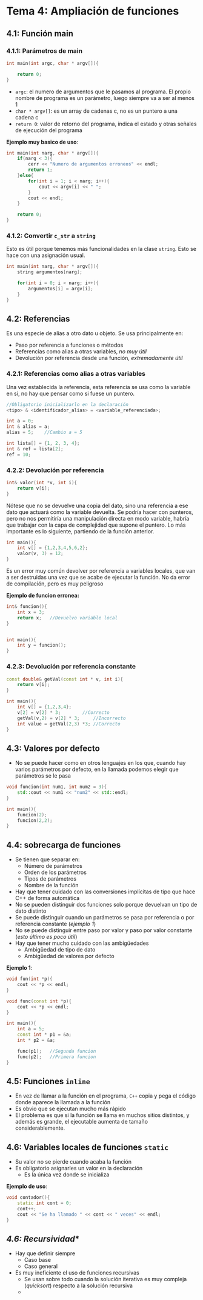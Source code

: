 <!--
Autor:
    Sergio Quijano Rey
    sergiquijano@gmail.com
Descripción:
    Apuntes tomados en clase del tema 4
-->

# **Tema 4: Ampliación de funciones**

## **4.1: Función main**

### 4.1.1: Parámetros de main

~~~c++
int main(int argc, char * argv[]){

    return 0;
}
~~~

* `argc`: el numero de argumentos que le pasamos al programa. El propio nombre de programa es un parámetro, luego siempre va a ser al menos 1
* `char * argv[]`: es un array de cadenas c, no es un puntero a una cadena c
* `return 0`: valor de retorno del programa, indica el estado y otras señales de ejecución del programa

**Ejemplo muy basico de uso**:

```c++
int main(int narg, char * argv[]){
    if(narg < 3){
        cerr << "Numero de argumentos erroneos" << endl;
        return 1;
    }else{
        for(int i = 1; i < narg; i++){
            cout << argv[i] << " ";
        }
        cout << endl;
    }

    return 0;
}
```

### 4.1.2: Convertir `c_str` a `string`

Esto es útil porque tenemos más funcionalidades en la clase `string`. Esto se hace con una asignación usual.

~~~c++
int main(int narg, char * argv[]){
    string argumentos[narg];

    for(int i = 0; i < narg; i++){
        argumentos[i] = argv[i];
    }
}
~~~


## **4.2: Referencias**

Es una especie de alias a otro dato u objeto. Se usa principalmente en:

* Paso por referencia a funciones o métodos
* Referencias como alias a otras variables, *no muy útil*
* Devolución por referencia desde una función, *extremadamente útil*

### 4.2.1: Referencias como alias a otras variables

Una vez establecida la referencia, esta referencia se usa como la variable en si, no hay que pensar como si fuese un puntero.

```c++
//Obligatorio inicializarlo en la declaración
<tipo> & <identificador_alias> = <variable_referenciada>;

int a = 0;
int & alias = a;
alias = 5;    //Cambio a = 5

int lista[] = {1, 2, 3, 4};
int & ref = lista[2];
ref = 10;
```

### 4.2.2: Devolución por referencia

~~~c++
int& valor(int *v, int i){
    return v[i];
}
~~~

Nótese que no se devuelve una copia del dato, sino una referencia a ese dato que actuará como la variable devuelta. Se podría hacer con punteros, pero no nos permitiría una manipulación directa en modo variable, habría que trabajar con la capa de complejidad que supone el puntero. Lo más importante es lo siguiente, partiendo de la función anterior.

~~~c++
int main(){
    int v[] = {1,2,3,4,5,6,2};
    valor(v, 3) = 12;
}
~~~

Es un error muy común devolver por referencia a variables locales, que van a ser destruidas una vez que se acabe de ejecutar la función. No da error de compilación, pero es muy peligroso

**Ejemplo de funcion erronea:**

~~~c++
int& funcion(){
    int x = 3;
    return x;   //Devuelvo variable local
}


int main(){
    int y = funcion();
}
~~~

### 4.2.3: Devolución por referencia constante

~~~c++
const double& getVal(const int * v, int i){
	return v[i];
}

int main(){
	int v[] = {1,2,3,4};
	v[2] = v[2] * 3;		//Correcto
	getVal(v,2) = v[2] * 3;		//Incorrecto
	int value = getVal(2,3) *3;	//Correcto
}
~~~

## **4.3: Valores por defecto**

* No se puede hacer como en otros lenguajes en los que, cuando hay varios parámetros por defecto, en la llamada podemos elegir que parámetros se le pasa

~~~c++
void funcion(int num1, int num2 = 3){
	std::cout << num1 << "num2" << std::endl;
}

int main(){
	funcion(2);
	funcion(2,2);
}
~~~

## **4.4: sobrecarga de funciones**

* Se tienen que separar en:
	* Número de parámetros
	* Orden de los parámetros
	* Tipos de parámetros
	* Nombre de la función
* Hay que tener cuidado con las conversiones implícitas de tipo que hace C++ de forma automática
* No se pueden distinguir dos funciones solo porque devuelvan un tipo de dato distinto
* Se puede distinguir cuando un parámetros se pasa por referencia o por referencia constante (*ejemplo 1*)
* No se puede distinguir entre paso por valor y paso por valor constante (*esto último es poco útil*)
* Hay que tener mucho cuidado con las ambigüedades
	* Ambigüedad de tipo de dato
	* Ambigüedad de valores por defecto

**Ejemplo 1**:

~~~c++
void fun(int *p){
	cout << *p << endl;
}

void func(const int *p){
	cout << *p << endl;
}

int main(){
	int a = 5;
	const int * p1 = &a;
	int * p2 = &a;

	func(p1);	//Segunda funcion
	func(p2);	//Primera funcion
}
~~~

## **4.5: Funciones `inline`**

* En vez de llamar a la función en el programa, `C++` copia y pega el código donde aparece la llamada a la función
* Es obvio que se ejecutan mucho más rápido
* El problema es que si la función se llama en muchos sitios distintos, y además es grande, el ejecutable aumenta de tamaño considerablemente.

## **4.6: Variables locales de funciones `static`**

* Su valor no se pierde cuando acaba la función
* Es obligatorio asignarles un valor en la declaración
	* Es la única vez donde se inicializa


**Ejemplo de uso**:

~~~c++
void contador(){
	static int cont = 0;
	cont++;
	cout << "Se ha llamado " << cont << " veces" << endl;
}
~~~

## *4.6: Recursividad**

* Hay que definir siempre
	* Caso base
	* Caso general
* Es muy ineficiente el uso de funciones recursivas
	* Se usan sobre todo cuando la solución iterativa es muy compleja (*quicksort*) respecto a la solución recursiva
	*
